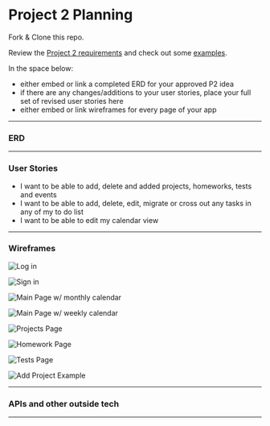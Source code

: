 # Project 2 Planning

Fork & Clone this repo.


Review the [Project 2 requirements](https://tmdarneille.gitbook.io/seirfx/11-projects/project-2#project-feedback-evaluation) and check out some [examples](https://tmdarneille.gitbook.io/seirfx/11-projects/past-projects/project2).


In the space below:
* either embed or link a completed ERD for your approved P2 idea
* if there are any changes/additions to your user stories, place your full set of revised user stories here
* either embed or link wireframes for every page of your app

----------------------------------------------------------
### ERD

----------------------------------------------------------
### User Stories
* I want to be able to add, delete and added projects, homeworks, tests and events 
* I want to be able to add, delete, edit, migrate or cross out any tasks in any of my to do list
* I want to be able to edit my calendar view 
----------------------------------------------------------
### Wireframes
![Log in](https://imgur.com/z0ARvlZ)

![Sign in](https://imgur.com/Zy8y9kn)

![Main Page w/ monthly calendar](https://imgur.com/OH9nxqk)

![Main Page w/ weekly calendar](https://imgur.com/ajGlzmJ)

![Projects Page](https://imgur.com/x5RzKRa)

![Homework Page](https://imgur.com/qi20ETl)

![Tests Page](https://imgur.com/VWx2DJh)

![Add Project Example](https://imgur.com/FQ7aQC8)


----------------------------------------------------------
### APIs and other outside tech

----------------------------------------------------------

